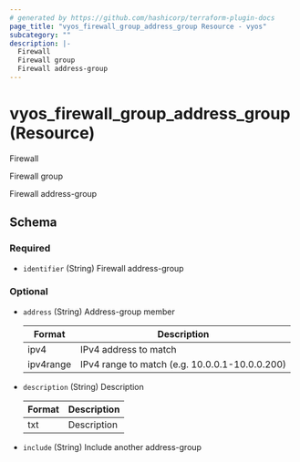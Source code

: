 ```yaml
---
# generated by https://github.com/hashicorp/terraform-plugin-docs
page_title: "vyos_firewall_group_address_group Resource - vyos"
subcategory: ""
description: |-
  Firewall
  Firewall group
  Firewall address-group
---
```


# vyos_firewall_group_address_group (Resource)

Firewall

Firewall group

Firewall address-group



<!-- schema generated by tfplugindocs -->
## Schema

### Required

- `identifier` (String) Firewall address-group

### Optional

- `address` (String) Address-group member

    |  Format  |  Description  |
    |----------|---------------|
    |  ipv4  |  IPv4 address to match  |
    |  ipv4range  |  IPv4 range to match (e.g. 10.0.0.1-10.0.0.200)  |
- `description` (String) Description

    |  Format  |  Description  |
    |----------|---------------|
    |  txt  |  Description  |
- `include` (String) Include another address-group
